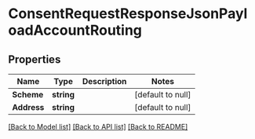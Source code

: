 # ConsentRequestResponseJsonPayloadAccountRouting

## Properties
Name | Type | Description | Notes
------------ | ------------- | ------------- | -------------
**Scheme** | **string** |  | [default to null]
**Address** | **string** |  | [default to null]

[[Back to Model list]](../README.md#documentation-for-models) [[Back to API list]](../README.md#documentation-for-api-endpoints) [[Back to README]](../README.md)


